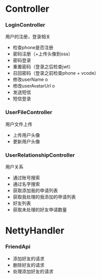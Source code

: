 # Controller
### LoginController
用户的注册，登录相关

* 检查phone是否注册
* 密码注册（+上传头像到oss）
* 密码登录
* 重置密码（登录之后检查jwt）
* 召回密码（登录之前检查phone + vcode）
* 修改userName       o
* 修改userAvatarUrl  o
* 发送短信
* 短信登录

### UserFileController
用户文件上传

* 上传用户头像
* 更新用户头像

### UserRelationshipController
用户关系

* 通过账号搜索
* 通过名字搜索
* 获取添加我的申请列表
* 获取我处理的我添加的申请列表
* 好友列表
* 获取未处理的好友申请数量

# NettyHandler
### FriendApi
* 添加好友的请求
* 删除好友的请求
* 处理添加好友的请求
